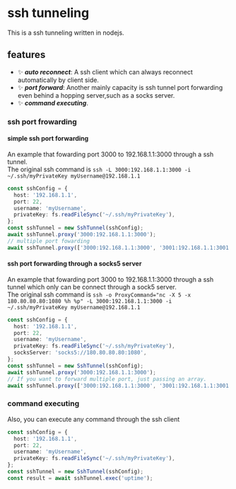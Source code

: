 # ssh tunneling

This is a ssh tunneling written in nodejs.

## features

- ✨ ***auto reconnect***: A ssh client which can always reconnect automatically by client side.
- ✨ ***port forward***: Another mainly capacity is ssh tunnel port forwarding even behind a hopping server,such as a socks server.
- ✨ ***command executing***.

### ssh port frowarding

#### simple ssh port forwarding

An example that fowarding port 3000 to 192.168.1.1:3000 through a ssh tunnel.  
The original ssh command is `ssh -L 3000:192.168.1.1:3000 -i ~/.ssh/myPrivateKey myUsername@192.168.1.1`

```typescript
const sshConfig = {
  host: '192.168.1.1',
  port: 22,
  username: 'myUsername',
  privateKey: fs.readFileSync('~/.ssh/myPrivateKey'),
};
const sshTunnel = new SshTunnel(sshConfig);
await sshTunnel.proxy('3000:192.168.1.1:3000');
// multiple port fowarding 
await sshTunnel.proxy(['3000:192.168.1.1:3000', '3001:192.168.1.1:3001']);
```

#### ssh port forwarding through a socks5 server

An example that fowarding port 3000 to 192.168.1.1:3000 through a ssh tunnel which only can be connect through a sock5 server.  
The original ssh command is `ssh -o ProxyCommand="nc -X 5 -x 180.80.80.80:1080 %h %p" -L 3000:192.168.1.1:3000 -i ~/.ssh/myPrivateKey myUsername@192.168.1.1`

```typescript
const sshConfig = {
  host: '192.168.1.1',
  port: 22,
  username: 'myUsername',
  privateKey: fs.readFileSync('~/.ssh/myPrivateKey'),
  socksServer: 'socks5://180.80.80.80:1080',
};
const sshTunnel = new SshTunnel(sshConfig);
await sshTunnel.proxy('3000:192.168.1.1:3000');
// If you want to forward multiple port, just passing an array.
await sshTunnel.proxy(['3000:192.168.1.1:3000', '3001:192.168.1.1:3001']);
```

### command executing

Also, you can execute any command through the ssh client

```typescript
const sshConfig = {
  host: '192.168.1.1',
  port: 22,
  username: 'myUsername',
  privateKey: fs.readFileSync('~/.ssh/myPrivateKey'),
};
const sshTunnel = new SshTunnel(sshConfig);
const result = await sshTunnel.exec('uptime');
```
